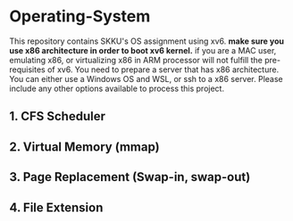 # Operating-System
This repository contains SKKU's OS assignment using xv6.
**make sure you use x86 architecture in order to boot xv6 kernel.**
if you are a MAC user, emulating x86, or virtualizing x86 in ARM processor will not fulfill the pre-requisites of xv6.
You need to prepare a server that has x86 architecture.
You can either use a Windows OS and WSL, or ssh to a x86 server. 
Please include any other options available to process this project.

## 1. CFS Scheduler

## 2. Virtual Memory (mmap)

## 3. Page Replacement (Swap-in, swap-out)

## 4. File Extension
